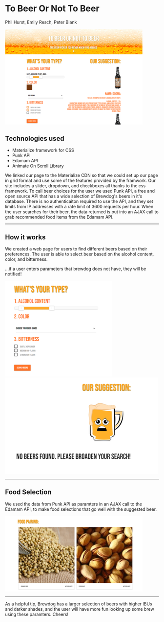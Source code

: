# To Beer Or Not To Beer
Phil Hurst, Emily Resch, Peter Blank




<img src="images/TBONTB.png" width = 450>

## Technologies used
* Materialize framework for CSS
* Punk API
* Edamam API
* Animate On Scroll Library


We linked our page to the Materialize CDN so that we could set up our page in grid format and use some of the features provided by the framwork. Our site includes a slider, dropdown, and checkboxes all thanks to the css framework. To call beer choices for the user we used Punk API, a free and open source API that has a wide selection of Brewdog's beers in it's database. There is no authenticaiton required to use the API, and they set limits from IP addresses with a rate limit of 3600 requests per hour. When the user searches for their beer, the data returned is put into an AJAX call to grab recommended food items from the Edamam API. 

<hr>

## How it works
We created a web page for users to find different beers based on their preferences. The user is able to select beer based on the alcohol content, color, and bitterness. 

...if a user enters parameters that brewdog does not have, they will be notified!




<img src="images/preferences.png" width=350>       <img src="images/nobeerfound.png" width=500>





<hr>


## Food Selection
We used the data from Punk API as paramters in an AJAX call to the Edamam API, to make food selections that go well with the suggested beer.


<img src="images/foodsuggestions.png" width=450>
<hr>

As a helpful tip, Brewdog has a larger selection of beers with higher IBUs and darker shades, and the user will have more fun looking up some brew using these paramters. Cheers!





